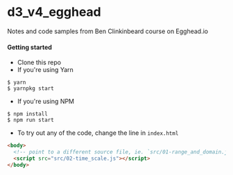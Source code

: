 # d3_v4_egghead
Notes and code samples from Ben Clinkinbeard course on Egghead.io


#### Getting started

- Clone this repo
- If you're using Yarn
```
$ yarn
$ yarnpkg start
```

- If you're using NPM

```
$ npm install
$ npm run start
```

- To try out any of the code, change the line in `index.html`

```html
<body>
  <!-- point to a different source file, ie. `src/01-range_and_domain.js` -->
  <script src="src/02-time_scale.js"></script>
</body>
```
